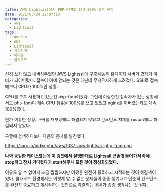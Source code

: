 ```yaml
---
title: AWS Lightsail에서 PHP-FPM의 CPU 100% 폭주 현상
date: 2021-03-24 12:07:13
categories:
  - AWS
  - Lightsail
tags:
  - Amazon
  - AWS
  - Lightsail
  - 가상서버
  - 아마존
  - 클라우드
---
```


신경 쓰지 않고 내버려두었던 AWS Lightsail에 구축해놓은 홈페이지 서버가 갑자기 마비가 되어버렸다. 접속이 아예 안되는 것은 아닌데 무지무지하게 느려졌다. SSH로 접속해보니 CPU가 100%인 상황.

CPU를 모두 사용하고 있는건 php-fpm이었다. 그런데 이상한건 접속자가 없는 상황에서도 php-fpm이 계속 CPU 점유율 100%를 쓰고 있었고 nginx를 꺼버렸는데도 계속 100%였다.

뭔가 이상한 상황. 서버를 재부팅해도 해결되지 않았고 인스턴스 자체를 restart해도 해결되지 않았다.

구글에 검색하다보니 다음의 문서를 발견했다.

https://sarc.io/index.php/aws/1037-aws-lightsail-php-fpm-cpu

**나와 동일한 케이스였는데 이 링크에서 설명한대로 Lightsail 콘솔에 들어가서 아예 stop하고 잠시 기다렸다가 start해주니 모든 것이 정상화되었다.**

이유도 알 수 없어서 조금 찝찝하지만 어쨌튼 완전히 종료하고 시작하는 것이 해결책이었다. 클라우드 환경에서는 이렇게 알 수 없는 문제들이 종종 생겨나고 단순히 인스턴스를 완전히 종료하고 재시작하는 것만으로 해결되는 경우가 종종 생겨나는 것 같다.
